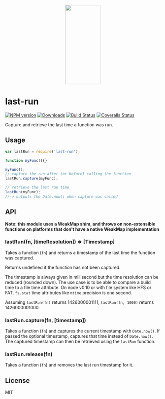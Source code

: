 <p align="center">
  <a href="https://gulpjs.com">
    <img height="257" width="114" src="https://raw.githubusercontent.com/gulpjs/artwork/master/gulp-2x.png">
  </a>
</p>

# last-run

[![NPM version][npm-image]][npm-url] [![Downloads][downloads-image]][npm-url] [![Build Status][ci-image]][ci-url] [![Coveralls Status][coveralls-image]][coveralls-url]

Capture and retrieve the last time a function was run.

## Usage

```js
var lastRun = require('last-run');

function myFunc(){}

myFunc();
// capture the run after (or before) calling the function
lastRun.capture(myFunc);

// retrieve the last run time
lastRun(myFunc);
//-> outputs the Date.now() when capture was called
```

## API

__Note: this module uses a WeakMap shim, and throws on non-extensible functions on platforms that
don't have a native WeakMap implementation__

### lastRun(fn, [timeResolution]) => [Timestamp]

Takes a function (`fn`) and returns a timestamp of the last time the function was captured.

Returns undefined if the function has not been captured.

The timestamp is always given in millisecond but the time resolution can be reduced (rounded down).
The use case is to be able to compare a build time to a file time attribute.
On node v0.10 or with file system like HFS or FAT, `fs.stat` time attributes like `mtime` precision is one second.

Assuming `lastRun(fn)` returns 1426000001111, `lastRun(fn, 1000)` returns 1426000001000.

### lastRun.capture(fn, [timestamp])

Takes a function (`fn`) and captures the current timestamp with `Date.now()`.
If passed the optional timestamp, captures that time instead of `Date.now()`.
The captured timestamp can then be retrieved using the `lastRun` function.

### lastRun.release(fn)

Takes a function (`fn`) and removes the last run timestamp for it.

## License

MIT


<!-- prettier-ignore-start -->
[downloads-image]: https://img.shields.io/npm/dm/last-run.svg?style=flat-square
[npm-url]: https://www.npmjs.com/package/last-run
[npm-image]: https://img.shields.io/npm/v/last-run.svg?style=flat-square

[ci-url]: https://github.com/gulpjs/last-run/actions?query=workflow:dev
[ci-image]: https://img.shields.io/github/workflow/status/gulpjs/last-run/dev?style=flat-square

[coveralls-url]: https://coveralls.io/r/gulpjs/last-run
[coveralls-image]: https://img.shields.io/coveralls/gulpjs/last-run/master.svg?style=flat-square
<!-- prettier-ignore-end -->
